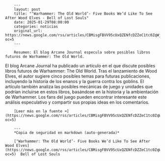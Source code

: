         ---
        layout: post
        title: "‘Warhammer: The Old World’- Five Books We’d Like To See After Wood Elves - Bell of Lost Souls"
        date: 2025-01-29T08:00:00
        categories: noticias
        original_url: https://news.google.com/rss/articles/CBMisgFBVV95cUxQZENfcDZZeC1tc0ZqWjc4VEdGWHI4V0ZhMDJEVGEyN0JFaEJvdTQ4MkFJOHpqLV85ZldjckJVaHQ3Q0FhcVNoMkl0OUh6aDlyYkhrb0wtYXhkZGVPdEI4WnJMWFUxVjBCU1NxbzZUR0JvRDhJNGRvY1RRZWZuZFdNMDF1aUdCdXJpbTE0T3Y4Z3RWQktzc1pGdzZQTHVVOHFDQVM2UGEybWh0VjZMVWxhZmt3?oc=5
        ---

        Resumen: El blog Arcane Journal especula sobre posibles libros futuros de Warhammer: The Old World.

El blog Arcane Journal ha publicado un artículo en el que discute posibles libros futuros de Warhammer: The Old World. Tras el lanzamiento de Wood Elves, el autor sugiere cinco posibles temas para futuras publicaciones, incluyendo la historia de los enanos y la guerra contra los goblins. El artículo también analiza las posibles mecánicas de juego y unidades que podrían incluirse en estos libros, basándose en la historia y la ambientación de Warhammer. Los fans del juego pueden encontrar interesante este análisis especulativo y compartir sus propias ideas en los comentarios.

        [Leer más en la fuente ➜](https://news.google.com/rss/articles/CBMisgFBVV95cUxQZENfcDZZeC1tc0ZqWjc4VEdGWHI4V0ZhMDJEVGEyN0JFaEJvdTQ4MkFJOHpqLV85ZldjckJVaHQ3Q0FhcVNoMkl0OUh6aDlyYkhrb0wtYXhkZGVPdEI4WnJMWFUxVjBCU1NxbzZUR0JvRDhJNGRvY1RRZWZuZFdNMDF1aUdCdXJpbTE0T3Y4Z3RWQktzc1pGdzZQTHVVOHFDQVM2UGEybWh0VjZMVWxhZmt3?oc=5)

        ---
        *Copia de seguridad en markdown (auto-generada)*

        [‘Warhammer: The Old World’- Five Books We’d Like To See After Wood Elves](https://news.google.com/rss/articles/CBMisgFBVV95cUxQZENfcDZZeC1tc0ZqWjc4VEdGWHI4V0ZhMDJEVGEyN0JFaEJvdTQ4MkFJOHpqLV85ZldjckJVaHQ3Q0FhcVNoMkl0OUh6aDlyYkhrb0wtYXhkZGVPdEI4WnJMWFUxVjBCU1NxbzZUR0JvRDhJNGRvY1RRZWZuZFdNMDF1aUdCdXJpbTE0T3Y4Z3RWQktzc1pGdzZQTHVVOHFDQVM2UGEybWh0VjZMVWxhZmt3?oc=5)  Bell of Lost Souls
